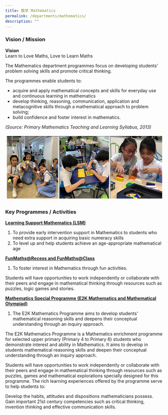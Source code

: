 ```yaml
---
title: 数学 Mathematics
permalink: /departments/mathematics/
description: ""
---
```

### Vision / Mission

**Vision**<br>
Learn to Love Maths, Love to Learn Maths

The Mathematics department programmes focus on developing students’ problem solving skills and promote critical thinking.

The programmes enable students to:
* acquire and apply mathematical concepts and skills for everyday use and continuous learning in mathematics
* develop thinking, reasoning, communication, application and metacognitive skills through a mathematical approach to problem solving;
* build confidence and foster interest in mathematics.

_(Source: Primary Mathematics Teaching and Learning Syllabus, 2013)_

![](/images/Banner_Math_2021.jpg)

### Key Programmes / Activities

**<u>Learning Support Mathematics (LSM)</u>** <br>
1. To provide early intervention support in Mathematics to students who need extra support in acquiring basic numeracy skills <br>
2. To level up and help students achieve an age-appropriate mathematical age

**<u>FunMaths@Recess and FunMaths@Class</u>**<br>
1. To foster interest in Mathematics through fun activities.

Students will have opportunities to work independently or collaborate with their peers and engage in mathematical thinking through resources such as puzzles, logic games and stories.

**<u>Mathematics Special Programme (E2K Mathematics and Mathematical Olympiad)</u>** <br>
1.  The E2K Mathematics Programme aims to develop students' mathematical reasoning skills and deepens their conceptual understanding through an inquiry approach.
 
The E2K Mathematics Programme is a Mathematics enrichment programme for selected upper primary (Primary 4 to Primary 6) students who demonstrate interest and ability in Mathematics. It aims to develop in students mathematical reasoning skills and deepen their conceptual understanding through an inquiry approach.
    
Students will have opportunities to work independently or collaborate with their peers and engage in mathematical thinking through resources such as puzzles, games and mathematical explorations specially designed for this programme. The rich learning experiences offered by the programme serve to help students to:
    
Develop the habits, attitudes and dispositions mathematicians possess. Gain important 21st century competencies such as critical thinking, invention thinking and effective communication skills.